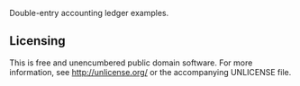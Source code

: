 Double-entry accounting ledger examples.


Licensing
---------

This is free and unencumbered public domain software. For more
information, see http://unlicense.org/ or the accompanying UNLICENSE file.
